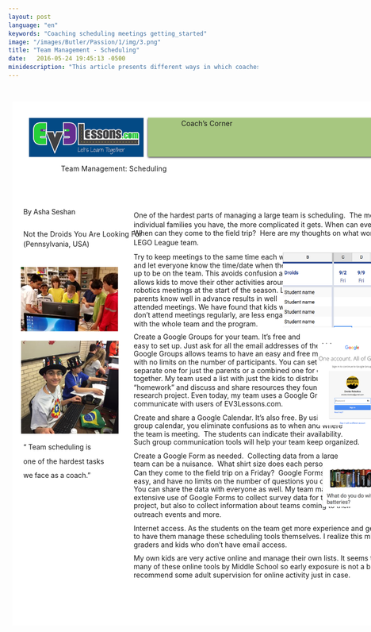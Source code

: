 ```yaml
---
layout: post
language: "en"
keywords: "Coaching scheduling meetings getting_started"
image: "/images/Butler/Passion/1/img/3.png"
title: "Team Management - Scheduling"
date:   2016-05-24 19:45:13 -0500
minidescription: "This article presents different ways in which coaches can manage team scheduling."
---
```

﻿<?xml version="1.0" encoding="utf-8"?>
<html xml:lang="en" lang="en" xmlns="http://www.w3.org/1999/xhtml">
  <head>
    <meta http-equiv="Content-Style-Type" content="text/css" />
    <title>fd5ITAaq</title>
    <link rel="stylesheet" type="text/css" href="/coachcorner/fd5ITAaq/fd5ITAaq.css" />
    <!--[if IE]><script type="text/javascript" src="/coachcorner/fd5ITAaq/excanvas-compiled.js"></script><![endif]-->
    <script type="text/javascript" src="/coachcorner/fd5ITAaq/fd5ITAaq.js"> </script>
  </head>
  <body>
    <div style="margin:1ex;">
      <div style="width:100%">
        <!--<table style="border:0;width:100%;">
          <tbody>
            <tr>
              <td bgcolor="eeeeee" align="right">
                <font face="arial,sans-serif">
                  <b>Page 1</b>
                </font>
              </td>
            </tr>
          </tbody>
        </table>-->
      </div>
      <div style="position:relative;width:612pt;height:792pt;">
        <div style="position:absolute;left:0pt;top:0pt;width:100%;height:100%;clip:rect(0pt,612pt,792pt,0pt);" class="fmt-2"><span class="fmt-1" style="white-space:pre;"><div style="position:absolute;top:94.792pt;left:74pt;z-index:6;letter-spacing:.012em;">Team Management: Scheduling</div></span><span class="fmt-7" style="white-space:pre;"><div style="position:absolute;top:159.97pt;left:17pt;z-index:182;letter-spacing:-.012em;">By Asha Seshan </div></span><span class="fmt-8" style="white-space:pre;"><div style="position:absolute;top:193.38pt;left:17pt;z-index:183;letter-spacing:.014em;">Not the Droids You Are Looking For </div></span><span class="fmt-8" style="white-space:pre;"><div style="position:absolute;top:208.38pt;left:17pt;z-index:184;letter-spacing:-.006em;">(Pennsylvania, USA)</div></span><img style="position:absolute;left:13pt;top:250pt;width:148pt;height:97.0004pt;z-index:192;" src="/coachcorner/fd5ITAaq/40d5c3c07c4c842a192f3a4e7de2d9a5.png" alt="Image_24_0" /><span class="fmt-9" style="white-space:pre;"><div style="position:absolute;top:515.1pt;left:17pt;z-index:185;letter-spacing:-.003em;">“ Team scheduling is </div></span><img style="position:absolute;left:-6pt;top:361pt;width:187pt;height:141pt;z-index:193;" src="/coachcorner/fd5ITAaq/bf7dbd3d4d2ced1d98c2a1719ca14989.png" alt="Image_26_0" /><span class="fmt-9" style="white-space:pre;"><div style="position:absolute;top:537.1pt;left:17pt;z-index:186;letter-spacing:.009em;">one of the hardest tasks </div></span><span class="fmt-9" style="white-space:pre;"><div style="position:absolute;top:558.1pt;left:17pt;z-index:188;letter-spacing:-.006em;">we face as a coach.”</div></span><img style="position:absolute;left:25pt;top:24pt;width:174pt;height:60.0003pt;z-index:2;" src="/coachcorner/fd5ITAaq/34ce081c00d8291c7f76c5dffde88a41.png" alt="Image_8_0" /><img style="position:absolute;left:202.5pt;top:22.4pt;width:387.01pt;height:65.1599pt;z-index:3;" src="/coachcorner/fd5ITAaq/6e47e8984368606f6e063300aba4e4d7.png" alt="Image_10_0" /><span class="fmt-0" style="white-space:pre;"><div style="position:absolute;top:26.24pt;left:256pt;z-index:5;letter-spacing:.005em;">Coach’s Corner</div></span><img style="position:absolute;left:205.5pt;top:23.56pt;width:381pt;height:60pt;z-index:4;" src="/coachcorner/fd5ITAaq/28101f4ded12d4d5997fcf141843fbd9.png" alt="__rendered_path__4" /><span style="white-space:pre;"><div style="position:absolute;top:165.2pt;left:184pt;z-index:45;letter-spacing:-.001em;">One of the hardest parts of managing a large team is scheduling. <span> </span>The more kids and </div></span><span style="white-space:pre;"><div style="position:absolute;top:179.2pt;left:184pt;z-index:91;">individual families you have, the more complicated it gets. When can everyone meet? <span> </span></div></span><span style="white-space:pre;"><div style="position:absolute;top:192.2pt;left:184pt;z-index:132;letter-spacing:-.001em;">When can they come to the field trip? <span> </span>Here are my thoughts on what works for a FIRST </div></span><span style="white-space:pre;"><div style="position:absolute;top:206.2pt;left:184pt;z-index:134;">LEGO League team.<span class="fmt-3"> </span></div></span><img style="position:absolute;left:410pt;top:227pt;width:159pt;height:114pt;z-index:191;" src="/coachcorner/fd5ITAaq/f9ce4b9d363c690566a738e31a263f38.png" alt="Image_22_0" /><span class="fmt-4" style="white-space:pre;"><div style="position:absolute;top:228.09pt;left:184pt;z-index:137;">Try to <span class="fmt-5">keep meetings to the same time each week</span> </div></span><span class="fmt-4" style="white-space:pre;"><div style="position:absolute;top:241.09pt;left:184pt;z-index:138;">and let everyone know the time/date when they sign </div></span><span class="fmt-4" style="white-space:pre;"><div style="position:absolute;top:253.09pt;left:184pt;z-index:139;">up to be on the team. This avoids confusion and </div></span><span class="fmt-4" style="white-space:pre;"><div style="position:absolute;top:266.09pt;left:184pt;z-index:140;">allows kids to move their other activities around the </div></span><span class="fmt-4" style="white-space:pre;"><div style="position:absolute;top:278.09pt;left:184pt;z-index:141;">robotics meetings at the start of the season. Letting </div></span><span class="fmt-4" style="white-space:pre;"><div style="position:absolute;top:291.09pt;left:184pt;z-index:142;">parents know well in advance results in well </div></span><span class="fmt-4" style="white-space:pre;"><div style="position:absolute;top:304.09pt;left:184pt;z-index:143;letter-spacing:-.002em;">attended meetings. We have found that kids who </div></span><span class="fmt-4" style="white-space:pre;"><div style="position:absolute;top:316.09pt;left:184pt;z-index:144;letter-spacing:-.001em;">don’t attend meetings regularly, are less engaged </div></span><span class="fmt-4" style="white-space:pre;"><div style="position:absolute;top:329.09pt;left:184pt;z-index:146;">with the whole team and the program. </div></span><span class="fmt-5" style="white-space:pre;"><div style="position:absolute;top:349.09pt;left:184pt;z-index:148;letter-spacing:-.002em;">Create a Google Groups for your team.<span class="fmt-4"> It’s free and </span></div></span><span class="fmt-4" style="white-space:pre;"><div style="position:absolute;top:362.09pt;left:184pt;z-index:149;">easy to set up. Just ask for all the email addresses of the kids. </div></span><img style="position:absolute;left:462pt;top:366pt;width:107pt;height:123pt;z-index:189;" src="/coachcorner/fd5ITAaq/61dadb702baca536b44c6b09528f2998.png" alt="Image_18_0" /><span class="fmt-4" style="white-space:pre;"><div style="position:absolute;top:374.09pt;left:184pt;z-index:150;">Google Groups allows teams to have an easy and free mailing list </div></span><span class="fmt-4" style="white-space:pre;"><div style="position:absolute;top:387.09pt;left:184pt;z-index:151;letter-spacing:-.002em;">with no limits on the number of participants. You can set up a </div></span><span class="fmt-4" style="white-space:pre;"><div style="position:absolute;top:400.09pt;left:184pt;z-index:152;">separate one for just the parents or a combined one for everyone </div></span><span class="fmt-4" style="white-space:pre;"><div style="position:absolute;top:412.09pt;left:184pt;z-index:153;">together. My team used a list with just the kids to distribute </div></span><span class="fmt-4" style="white-space:pre;"><div style="position:absolute;top:425.09pt;left:184pt;z-index:154;">“homework” and discuss and share resources they found for their </div></span><span class="fmt-4" style="white-space:pre;"><div style="position:absolute;top:437.09pt;left:184pt;z-index:155;letter-spacing:-.001em;">research project. Even today, my team uses a Google Group to </div></span><span class="fmt-4" style="white-space:pre;"><div style="position:absolute;top:450.09pt;left:184pt;z-index:156;">communicate with users of EV3Lessons.com. </div></span><span class="fmt-5" style="white-space:pre;"><div style="position:absolute;top:471.09pt;left:184pt;z-index:158;letter-spacing:-.003em;">Create and share a Google Calendar.<span class="fmt-4"> It’s also free. By using a </span></div></span><span class="fmt-4" style="white-space:pre;"><div style="position:absolute;top:483.09pt;left:184pt;z-index:159;">group calendar, you eliminate confusions as to when and where </div></span><span class="fmt-4" style="white-space:pre;"><div style="position:absolute;top:496.09pt;left:184pt;z-index:160;letter-spacing:-.001em;">the team is meeting.  The students can indicate their availability.  </div></span><span class="fmt-4" style="white-space:pre;"><div style="position:absolute;top:508.09pt;left:184pt;z-index:161;">Such group communication tools will help your team keep organized. </div></span><span class="fmt-5" style="white-space:pre;"><div style="position:absolute;top:529.09pt;left:184pt;z-index:163;">Create a Google Form as needed.<span class="fmt-4">  Collecting data from a large </span></div></span><img style="position:absolute;left:470pt;top:540pt;width:124pt;height:72pt;z-index:190;" src="/coachcorner/fd5ITAaq/b28c49b15e8fad90dc10f207d3b8e2f0.png" alt="Image_20_0" /><span class="fmt-4" style="white-space:pre;"><div style="position:absolute;top:541.09pt;left:184pt;z-index:164;">team can be a nuisance.  What shirt size does each person need? </div></span><span class="fmt-4" style="white-space:pre;"><div style="position:absolute;top:554.09pt;left:184pt;z-index:166;">Can they come to the field trip on a Friday?  Google Forms are free, </div></span><span class="fmt-4" style="white-space:pre;"><div style="position:absolute;top:567.09pt;left:184pt;z-index:167;letter-spacing:-.001em;">easy, and have no limits on the number of questions you can ask. </div></span><span class="fmt-4" style="white-space:pre;"><div style="position:absolute;top:579.09pt;left:184pt;z-index:168;letter-spacing:-.001em;">You can share the data with everyone as well. My team makes </div></span><span class="fmt-4" style="white-space:pre;"><div style="position:absolute;top:592.09pt;left:184pt;z-index:169;">extensive use of Google Forms to collect survey data for their </div></span><span class="fmt-4" style="white-space:pre;"><div style="position:absolute;top:604.09pt;left:184pt;z-index:170;">project, but also to collect information about teams coming to their </div></span><span class="fmt-4" style="white-space:pre;"><div style="position:absolute;top:617.09pt;left:184pt;z-index:171;">outreach events and more. </div></span><span class="fmt-5" style="white-space:pre;"><div style="position:absolute;top:638.09pt;left:184pt;z-index:173;letter-spacing:-.001em;">Internet access.<span class="fmt-4"> As the students on the team get more experience and get older, the goal would be </span></div></span><span class="fmt-4" style="white-space:pre;"><div style="position:absolute;top:650.09pt;left:184pt;z-index:176;">to have them manage these scheduling tools themselves. I realize this might be a challenge with 4<span class="fmt-6" style="position:relative;left:0pt;top:-3pt;">th</span> </div></span><span class="fmt-4" style="white-space:pre;"><div style="position:absolute;top:663.09pt;left:184pt;z-index:178;">graders and kids who don’t have email access.   </div></span><span class="fmt-4" style="white-space:pre;"><div style="position:absolute;top:683.09pt;left:184pt;z-index:179;">My own kids are very active online and manage their own lists. It seems that schools are using </div></span><span class="fmt-4" style="white-space:pre;"><div style="position:absolute;top:696.09pt;left:184pt;z-index:180;">many of these online tools by Middle School so early exposure is not a bad thing. I do always </div></span><img style="position:absolute;left:0pt;top:0pt;width:612pt;height:792pt;z-index:1;" src="/coachcorner/fd5ITAaq/0b27ea17e3e3b3ba27cc233b8992d2cd.png" alt="__rendered_path__1" /><span class="fmt-4" style="white-space:pre;"><div style="position:absolute;top:709.09pt;left:184pt;z-index:181;">recommend some adult supervision for online activity just in case.</div></span></div>
      </div>
    </div>
  </body>
</html>
